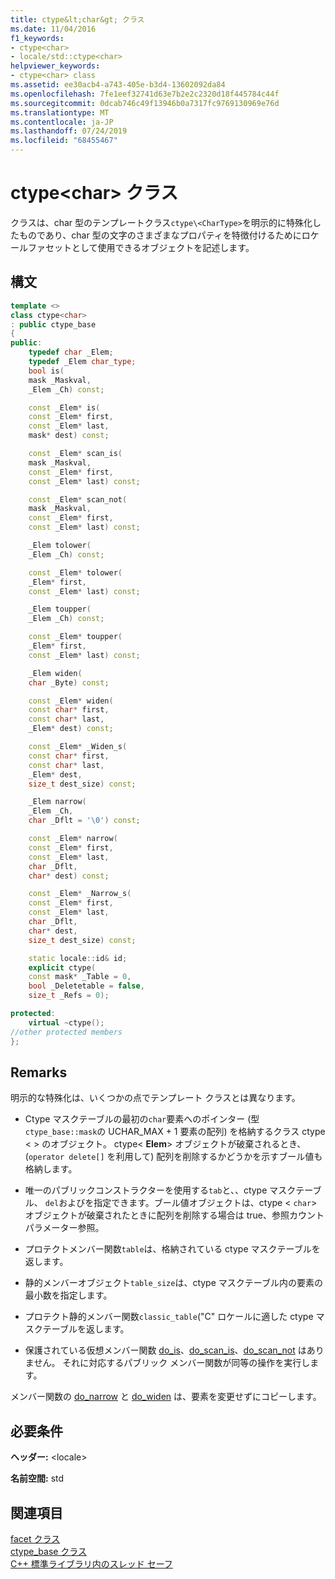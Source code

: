 ```yaml
---
title: ctype&lt;char&gt; クラス
ms.date: 11/04/2016
f1_keywords:
- ctype<char>
- locale/std::ctype<char>
helpviewer_keywords:
- ctype<char> class
ms.assetid: ee30acb4-a743-405e-b3d4-13602092da84
ms.openlocfilehash: 7fe1eef32741d63e7b2e2c2320d18f445784c44f
ms.sourcegitcommit: 0dcab746c49f13946b0a7317fc9769130969e76d
ms.translationtype: MT
ms.contentlocale: ja-JP
ms.lasthandoff: 07/24/2019
ms.locfileid: "68455467"
---
```

# <a name="ctypeltchargt-class"></a>ctype&lt;char&gt; クラス

クラスは、char 型のテンプレートクラス`ctype\<CharType>`を明示的に特殊化したものであり、char 型の文字のさまざまなプロパティを特徴付けるためにロケールファセットとして使用できるオブジェクトを記述します。

## <a name="syntax"></a>構文

```cpp
template <>
class ctype<char>
: public ctype_base
{
public:
    typedef char _Elem;
    typedef _Elem char_type;
    bool is(
    mask _Maskval,
    _Elem _Ch) const;

    const _Elem* is(
    const _Elem* first,
    const _Elem* last,
    mask* dest) const;

    const _Elem* scan_is(
    mask _Maskval,
    const _Elem* first,
    const _Elem* last) const;

    const _Elem* scan_not(
    mask _Maskval,
    const _Elem* first,
    const _Elem* last) const;

    _Elem tolower(
    _Elem _Ch) const;

    const _Elem* tolower(
    _Elem* first,
    const _Elem* last) const;

    _Elem toupper(
    _Elem _Ch) const;

    const _Elem* toupper(
    _Elem* first,
    const _Elem* last) const;

    _Elem widen(
    char _Byte) const;

    const _Elem* widen(
    const char* first,
    const char* last,
    _Elem* dest) const;

    const _Elem* _Widen_s(
    const char* first,
    const char* last,
    _Elem* dest,
    size_t dest_size) const;

    _Elem narrow(
    _Elem _Ch,
    char _Dflt = '\0') const;

    const _Elem* narrow(
    const _Elem* first,
    const _Elem* last,
    char _Dflt,
    char* dest) const;

    const _Elem* _Narrow_s(
    const _Elem* first,
    const _Elem* last,
    char _Dflt,
    char* dest,
    size_t dest_size) const;

    static locale::id& id;
    explicit ctype(
    const mask* _Table = 0,
    bool _Deletetable = false,
    size_t _Refs = 0);

protected:
    virtual ~ctype();
//other protected members
};
```

## <a name="remarks"></a>Remarks

明示的な特殊化は、いくつかの点でテンプレート クラスとは異なります。

- Ctype マスクテーブルの最初の`char`要素へのポインター (型`ctype_base::mask`の UCHAR_MAX + 1 要素の配列) を格納するクラス ctype < > のオブジェクト。 ctype\< **Elem**> オブジェクトが破棄されるとき、(`operator delete[]` を利用して) 配列を削除するかどうかを示すブール値も格納します。

- 唯一のパブリックコンストラクターを使用する`tab`と、、ctype マスクテーブル、 `del`およびを指定できます。ブール値オブジェクトは、ctype < `char`> オブジェクトが破棄されたときに配列を削除する場合は true、参照カウントパラメーター参照。

- プロテクトメンバー関数`table`は、格納されている ctype マスクテーブルを返します。

- 静的メンバーオブジェクト`table_size`は、ctype マスクテーブル内の要素の最小数を指定します。

- プロテクト静的メンバー関数`classic_table`("C" ロケールに適した ctype マスクテーブルを返します。

- 保護されている仮想メンバー関数 [do_is](../standard-library/ctype-class.md#do_is)、[do_scan_is](../standard-library/ctype-class.md#do_scan_is)、[do_scan_not](../standard-library/ctype-class.md#do_scan_not) はありません。 それに対応するパブリック メンバー関数が同等の操作を実行します。

メンバー関数の [do_narrow](../standard-library/ctype-class.md#do_narrow) と [do_widen](../standard-library/ctype-class.md#do_widen) は、要素を変更せずにコピーします。

## <a name="requirements"></a>必要条件

**ヘッダー:** \<locale>

**名前空間:** std

## <a name="see-also"></a>関連項目

[facet クラス](locale-class.md#facet_class)\
[ctype_base クラス](../standard-library/ctype-base-class.md)\
[C++ 標準ライブラリ内のスレッド セーフ](../standard-library/thread-safety-in-the-cpp-standard-library.md)
